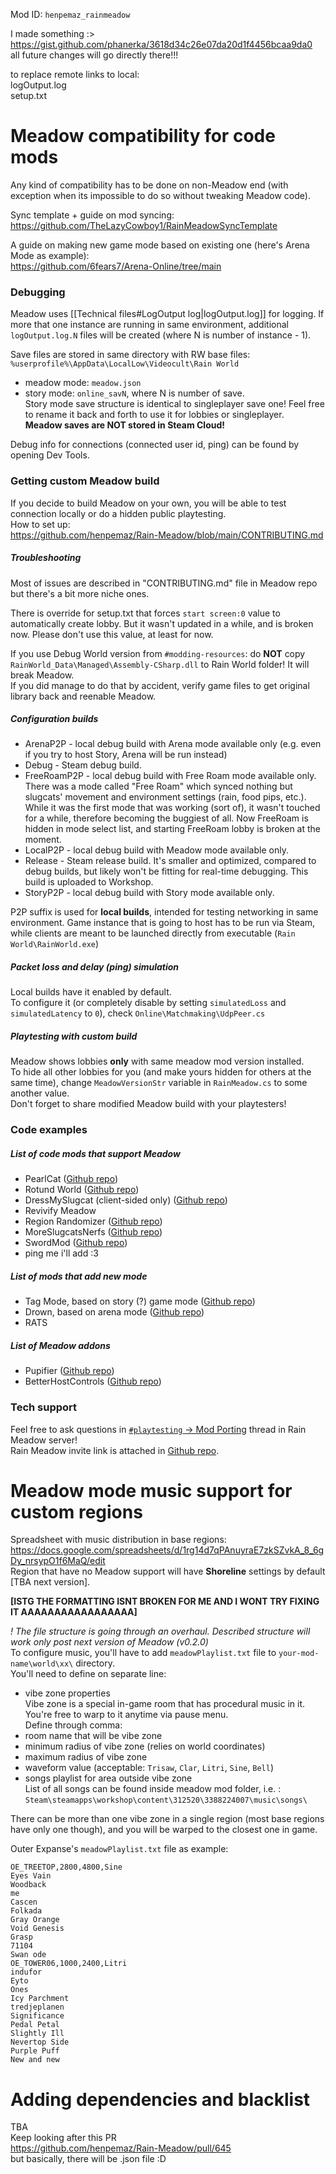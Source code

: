 Mod ID: `henpemaz_rainmeadow`

I made something :>  
https://gist.github.com/phanerka/3618d34c26e07da20d1f4456bcaa9da0  
all future changes will go directly there!!!

to replace remote links to local:  
logOutput.log  
setup.txt

# Meadow compatibility for code mods  
Any kind of compatibility has to be done on non-Meadow end (with exception when its impossible to do so without tweaking Meadow code).

Sync template + guide on mod syncing:  
https://github.com/TheLazyCowboy1/RainMeadowSyncTemplate

A guide on making new game mode based on existing one (here's Arena Mode as example):  
https://github.com/6fears7/Arena-Online/tree/main

### Debugging  
Meadow uses [[Technical files#LogOutput log|logOutput.log]] for logging. If more that one instance are running in same environment, additional ``logOutput.log.N`` files will be created (where N is number of instance - 1).  

Save files are stored in same directory with RW base files:  
`%userprofile%\AppData\LocalLow\Videocult\Rain World`  
- meadow mode: `meadow.json`  
- story mode: ``online_savN``, where N is number of save.  
Story mode save structure is identical to singleplayer save one! Feel free to rename it back and forth to use it for lobbies or singleplayer.  
**Meadow saves are NOT stored in Steam Cloud!** 

Debug info for connections (connected user id, ping) can be found by opening Dev Tools.  
### Getting custom Meadow build  
If you decide to build Meadow on your own, you will be able to test connection locally or do a hidden public playtesting.  
How to set up:  
https://github.com/henpemaz/Rain-Meadow/blob/main/CONTRIBUTING.md

##### Troubleshooting  
Most of issues are described in "CONTRIBUTING.md" file in Meadow repo but there's a bit more niche ones.

There is override for setup.txt that forces `start screen:0` value to automatically create lobby. But it wasn't updated in a while, and is broken now. Please don't use this value, at least for now.

If you use Debug World version from `#modding-resources`: do **NOT** copy ``RainWorld_Data\Managed\Assembly-CSharp.dll`` to Rain World folder! It will break Meadow.  
If you did manage to do that by accident, verify game files to get original library back and reenable Meadow.  
##### Configuration builds  
- ArenaP2P - local debug build with Arena mode available only (e.g. even if you try to host Story, Arena will be run instead)   
- Debug - Steam debug build.   
- FreeRoamP2P - local debug build with Free Roam mode available only.  
There was a mode called "Free Roam" which synced nothing but slugcats' movement and environment settings (rain, food pips, etc.). While it was the first mode that was working (sort of), it wasn't touched for a while, therefore becoming the buggiest of all. Now FreeRoam is hidden in mode select list, and starting FreeRoam lobby is broken at the moment.  
- LocalP2P - local debug build with Meadow mode available only.  
- Release - Steam release build. It's smaller and optimized, compared to debug builds, but likely won't be fitting for real-time debugging. This build is uploaded to Workshop.  
- StoryP2P - local debug build with Story mode available only.

P2P suffix is used for **local builds**, intended for testing networking in same environment. Game instance that is going to host has to be run via Steam, while clients are meant to be launched directly from executable (`Rain World\RainWorld.exe`)

##### Packet loss and delay (ping) simulation  
Local builds have it enabled by default.  
To configure it (or completely disable by setting ``simulatedLoss`` and ``simulatedLatency`` to ``0``), check `Online\Matchmaking\UdpPeer.cs`

##### Playtesting with custom build  
Meadow shows lobbies **only** with same meadow mod version installed.  
To hide all other lobbies for you (and make yours hidden for others at the same time), change `MeadowVersionStr` variable in `RainMeadow.cs` to some another value.  
Don't forget to share modified Meadow build with your playtesters!

### Code examples  
##### List of code mods that support Meadow  
- PearlCat ([Github repo](https://github.com/forthfora/pearlcat))  
- Rotund World ([Github repo](https://github.com/clkursch/Rotund-World))  
- DressMySlugcat (client-sided only) ([Github repo](https://github.com/MatheusVigaro/DressMySlugcat))  
- Revivify Meadow  
- Region Randomizer ([Github repo](https://github.com/TheLazyCowboy1/RegionRandomizer))  
- MoreSlugcatsNerfs ([Github repo](https://github.com/TheLazyCowboy1/MoreSlugcatsNerfs))  
- SwordMod ([Github repo](https://github.com/TheLazyCowboy1/SwordMod))  
- ping me i'll add :3

##### List of mods that add new mode  
- Tag Mode, based on story (?) game mode ([Github repo](https://github.com/henpemaz/RemixMods/tree/master/Tag))  
- Drown, based on arena mode ([Github repo](https://github.com/6fears7/Arena-Online/tree/main/Drown))  
- RATS  
##### List of Meadow addons  
- Pupifier ([Github repo](https://github.com/xamionex/Pupifier))  
- BetterHostControls ([Github repo](https://github.com/TheLazyCowboy1/BetterHostControls))

### Tech support  
Feel free to ask questions in [`#playtesting` -> Mod Porting](https://discord.com/channels/1094716194180841602/1326036277488914523) thread in Rain Meadow server!   
Rain Meadow invite link is attached in [Github repo](https://github.com/henpemaz/Rain-Meadow).

# Meadow mode music support for custom regions  
Spreadsheet with music distribution in base regions:  
https://docs.google.com/spreadsheets/d/1rg14d7qPAnuyraE7zkSZvkA_8_6gDy_nrsypO1f6MaQ/edit  
Region that have no Meadow support will have **Shoreline** settings by default \[TBA next version].

**\[ISTG THE FORMATTING ISNT BROKEN FOR ME AND I WONT TRY FIXING IT AAAAAAAAAAAAAAAAA]**

*! The file structure is going through an overhaul. Described structure will work only post next version of Meadow (v0.2.0)*  
To configure music, you'll have to add ``meadowPlaylist.txt`` file to `your-mod-name\world\xx\` directory.  
You'll need to define on separate line:  
- vibe zone properties  
Vibe zone is a special in-game room that has procedural music in it. You're free to warp to it anytime via pause menu.  
 Define through comma:
 - room name that will be vibe zone   
 - minimum radius of vibe zone (relies on world coordinates)
 - maximum radius of vibe zone
 - waveform value (acceptable: ``Trisaw``, ``Clar``, ``Litri``, ``Sine``, ``Bell``)  
- songs playlist for area outside vibe zone  
List of all songs can be found inside meadow mod folder, i.e. :  
`Steam\steamapps\workshop\content\312520\3388224007\music\songs\`

There can be more than one vibe zone in a single region (most base regions have only one though), and you will be warped to the closest one in game.

Outer Expanse's `meadowPlaylist.txt` file as example:  
```  
OE_TREETOP,2800,4800,Sine  
Eyes Vain  
Woodback  
me  
Cascen  
Folkada  
Gray Orange  
Void Genesis  
Grasp  
71104  
Swan ode  
OE_TOWER06,1000,2400,Litri  
indufor  
Eyto  
Ones  
Icy Parchment  
tredjeplanen  
Significance  
Pedal Petal  
Slightly Ill  
Nevertop Side  
Purple Puff  
New and new  
```

# Adding dependencies and blacklist  
TBA  
Keep looking after this PR  
https://github.com/henpemaz/Rain-Meadow/pull/645  
but basically, there will be .json file :D  
 